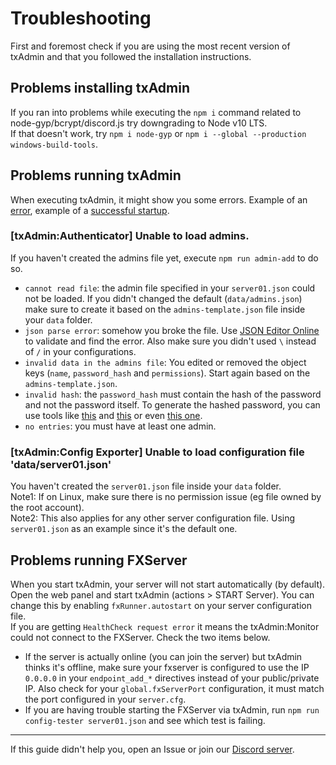 # Troubleshooting

First and foremost check if you are using the most recent version of txAdmin and that you followed the installation instructions.


## Problems installing txAdmin  
If you ran into problems while executing the `npm i` command related to node-gyp/bcrypt/discord.js try downgrading to Node v10 LTS.  
If that doesn't work, try `npm i node-gyp` or `npm i --global --production windows-build-tools`.


## Problems running txAdmin  
When executing txAdmin, it might show you some errors. Example of an [error](https://i.imgur.com/2huiyBf.png), example of a [successful startup](https://i.imgur.com/QLCBZBm.png).

### [txAdmin:Authenticator] Unable to load admins.
If you haven't created the admins file yet, execute `npm run admin-add` to do so.  
- `cannot read file`: the admin file specified in your `server01.json` could not be loaded. If you didn't changed the default (`data/admins.json`) make sure to create it based on the `admins-template.json` file inside your `data` folder.  
- `json parse error`: somehow you broke the file. Use [JSON Editor Online](https://jsoneditoronline.org) to validate and find the error. Also make sure you didn't used `\` instead of `/` in your configurations.
- `invalid data in the admins file`: You edited or removed the object keys (`name`, `password_hash` and `permissions`). Start again based on the `admins-template.json`.
- `invalid hash`: the `password_hash` must contain the hash of the password and not the password itself. To generate the hashed password, you can use tools like [this](https://www.browserling.com/tools/bcrypt) and [this](https://bcrypt-generator.com) or even [this one](https://passwordhashing.com/BCrypt). 
- `no entries`: you must have at least one admin.

### [txAdmin:Config Exporter] Unable to load configuration file 'data/server01.json'
You haven't created the `server01.json` file inside your `data` folder.  
Note1: If on Linux, make sure there is no permission issue (eg file owned by the root account).  
Note2: This also applies for any other server configuration file. Using `server01.json` as an example since it's the default one.


## Problems running FXServer 
When you start txAdmin, your server will not start automatically (by default). Open the web panel and start txAdmin (actions > START Server). You can change this by enabling `fxRunner.autostart` on your server configuration file.  
If you are getting `HealthCheck request error` it means the txAdmin:Monitor could not connect to the FXServer. Check the two items below.
- If the server is actually online (you can join the server) but txAdmin thinks it's offline, make sure your fxserver is configured to use the IP `0.0.0.0` in your `endpoint_add_*` directives instead of your public/private IP. Also check for your `global.fxServerPort` configuration, it must match the port configured in your `server.cfg`.
- If you are having trouble starting the FXServer via txAdmin, run `npm run config-tester server01.json` and see which test is failing.  

<hr>

If this guide didn't help you, open an Issue or join our [Discord server](https://discord.gg/f3TsfvD).
